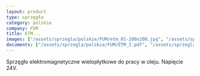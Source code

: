 ```yaml
---
layout: product
type: sprzęgła
category: polskie
company: FUM
title: ETM...
images: ["/assets/sprzegla/polskie/FUM/etm_01-200x200.jpg", "/assets/sprzegla/polskie/FUM/etm_03-200x200.jpg", "/assets/sprzegla/polskie/FUM/etm_04-200x200.jpg", "/assets/sprzegla/polskie/FUM/etm_05-200x200.jpg"]
documents: ["/assets/sprzegla/polskie/FUM/ETM_2.pdf", "/assets/sprzegla/polskie/FUM/ETM_4.pdf"]
---
```

Sprzęgło elektromagnetyczne wielopłytkowe do pracy w oleju. Napięcie 24V.